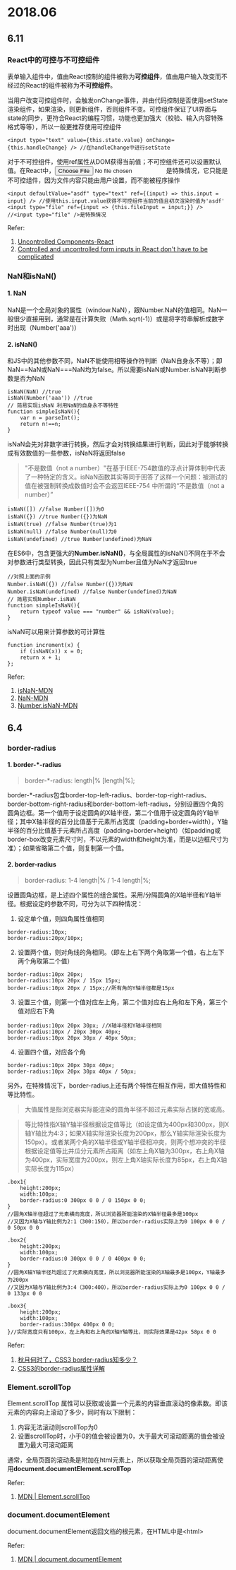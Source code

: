 # 2018.06

## 6.11

### React中的可控与不可控组件

表单输入组件中，值由React控制的组件被称为**可控组件**，值由用户输入改变而不经过的React的组件被称为**不可控组件**。

当用户改变可控组件时，会触发onChange事件，并由代码控制是否使用setState渲染组件，如果渲染，则更新组件，否则组件不变。可控组件保证了UI界面与state的同步，更符合React的编程习惯，功能也更加强大（校验、输入内容特殊格式等等），所以一般更推荐使用可控组件
```
<input type="text" value={this.state.value} onChange={this.handleChange} /> //在handleChange中进行setState
```

对于不可控组件，使用ref属性从DOM获得当前值；不可控组件还可以设置默认值。在React中，<input type="file" />是特殊情况，它只能是不可控组件，因为文件内容只能由用户设置，而不能被程序操作
```
<input defaultValue="asdf" type="text" ref={(input) => this.input = input} /> //使用this.input.value获得不可控组件当前的值且初次渲染时值为'asdf'
<input type="file" ref={input => {this.fileInput = input;}} /> //<input type="file" />是特殊情况
```

Refer:
1. [Uncontrolled Components-React](https://reactjs.org/docs/uncontrolled-components.html)
2. [Controlled and uncontrolled form inputs in React don't have to be complicated](https://goshakkk.name/controlled-vs-uncontrolled-inputs-react/)

### NaN和isNaN()

#### 1. NaN

NaN是一个全局对象的属性（window.NaN），跟Number.NaN的值相同。NaN一般很少直接用到，通常是在计算失败（Math.sqrt(-1)）或是将字符串解析成数字时出现（Number('aaa')）

#### 2. isNaN()

和JS中的其他参数不同，NaN不能使用相等操作符判断（NaN自身永不等）；即NaN\==NaN或NaN===NaN均为false。所以需要isNaN或Number.isNaN判断参数是否为NaN

```
isNaN(NaN) //true
isNaN(Number('aaa')) //true
// 简易实现isNaN 利用NaN的自身永不等特性
function simpleIsNaN(){
    var n = parseInt();
    return n!==n;
}
```

isNaN会先对非数字进行转换，然后才会对转换结果进行判断，因此对于能够转换成有效数值的一些参数，isNaN将返回false

> "不是数值（not a number）"在基于IEEE-754数值的浮点计算体制中代表了一种特定的含义。isNaN函数其实等同于回答了这样一个问题：被测试的值在被强制转换成数值时会不会返回IEEE-754 中所谓的“不是数值（not a number）”

```
isNaN([]) //false Number([])为0
isNaN({}) //true Number({})为NaN
isNaN(true) //false Number(true)为1
isNaN(null) //false Number(null)为0
isNaN(undefined) //true Number(undefined)为NaN
```

在ES6中，包含更强大的**Number.isNaN()**，与全局属性的isNaN()不同在于不会对参数进行类型转换，因此只有类型为Number且值为NaN才返回true
```
//对照上面的示例
Number.isNaN({}) //false Number({})为NaN
Number.isNaN(undefined) //false Number(undefined)为NaN
// 简易实现Number.isNaN
function simpleIsNaN(){
    return typeof value === "number" && isNaN(value);
}
```

isNaN可以用来计算参数的可计算性
```
function increment(x) {
    if (isNaN(x)) x = 0;
    return x + 1;
};
```

Refer:
1. [isNaN-MDN](https://developer.mozilla.org/zh-CN/docs/Web/JavaScript/Reference/Global_Objects/isNaN)
2. [NaN-MDN](https://developer.mozilla.org/zh-CN/docs/Web/JavaScript/Reference/Global_Objects/NaN)
3. [Number.isNaN-MDN](https://developer.mozilla.org/zh-CN/docs/Web/JavaScript/Reference/Global_Objects/Number/isNaN)

## 6.4

### border-radius

#### 1. border-*-radius

> border-*-radius: length|% [length|%];

border-*-radius包含border-top-left-radius、border-top-right-radius、border-bottom-right-radius和border-bottom-left-radius，分别设置四个角的圆角边框。第一个值用于设定圆角的X轴半径，第二个值用于设定圆角的Y轴半径；其中X轴半径的百分比值基于元素所占宽度（padding+border+width），Y轴半径的百分比值基于元素所占高度（padding+border+height）（如padding或border-box改变元素尺寸时，不以元素的width和height为准，而是以边框尺寸为准）；如果省略第二个值，则复制第一个值。

#### 2. border-radius

> border-radius: 1-4 length|% / 1-4 length|%;

设置圆角边框，是上述四个属性的组合属性。采用/分隔圆角的X轴半径和Y轴半径。根据设定的参数不同，可分为以下四种情况：
1. 设定单个值，则四角属性值相同
```
border-radius:10px;
border-radius:20px/10px;
```
2. 设置两个值，则对角线的角相同。（即左上右下两个角取第一个值，右上左下两个角取第二个值）
```
border-radius:10px 20px;
border-radius:10px 20px / 15px 15px;
border-radius:10px 20px / 15px;//所有角的Y轴半径都是15px
```
3. 设置三个值，则第一个值对应左上角，第二个值对应右上角和左下角，第三个值对应右下角
```
border-radius:10px 20px 30px; //X轴半径和Y轴半径相同
border-radius:10px / 20px 30px 40px;
border-radius:10px 20px 30px / 40px 50px;
```
4. 设置四个值，对应各个角
```
border-radius:10px 20px 30px 40px;
border-radius:10px 20px 30px 40px / 50px;
```

另外，在特殊情况下，border-radius上还有两个特性在相互作用，即大值特性和等比特性。
> 大值属性是指浏览器实际能渲染的圆角半径不超过元素实际占据的宽或高。

> 等比特性指X轴Y轴半径根据设定值等比（如设定值为400px和300px，则X轴Y轴比为4:3；如果X轴实际渲染长度为200px，那么Y轴实际渲染长度为150px）。或者某两个角的X轴半径或Y轴半径相冲突，则两个想冲突的半径根据设定值等比并瓜分元素所占距离（如左上角X轴为300px，右上角X轴为400px，实际宽度为200px，则左上角X轴实际长度为85px，右上角X轴实际长度为115px）

```
.box1{
    height:200px;
    width:100px;
    border-radius:0 300px 0 0 / 0 150px 0 0;
}
//圆角X轴半径超过了元素横向宽度，所以浏览器所能渲染的X轴半径最多是100px
//又因为X轴与Y轴比例为2:1（300:150），所以border-radius实际上为0 100px 0 0 / 0 50px 0 0

.box2{
    height:200px;
    width:100px;
    border-radius:0 300px 0 0 / 0 400px 0 0;
}
//圆角X轴Y轴半径均超过了元素横向宽度，所以浏览器所能渲染的X轴最多是100px，Y轴最多为200px
//又因为X轴与Y轴比例为3:4（300:400），所以border-radius实际上为0 100px 0 0 / 0 133px 0 0

.box3{
    height:200px;
    width:100px;
    border-radius:300px 400px 0 0;
}//实际宽度只有100px，左上角和右上角的X轴Y轴等比，则实际效果是42px 58px 0 0

```

Refer:

1. [秋月何时了，CSS3 border-radius知多少？](http://www.zhangxinxu.com/wordpress/2015/11/css3-border-radius-tips/)
2. [CSS3的border-radius属性详解](https://blog.csdn.net/liuyan19891230/article/details/50724630)

### Element.scrollTop

Element.scrollTop 属性可以获取或设置一个元素的内容垂直滚动的像素数。即该元素的内容向上滚动了多少，同时有以下限制：

1. 内容无法滚动则scrollTop为0
2. 设置scrollTop时，小于0的值会被设置为0，大于最大可滚动距离的值会被设置为最大可滚动距离

通常，全局页面的滚动条是附加在html元素上，所以获取全局页面的滚动距离使用**document.documentElement.scrollTop**

Refer:

1. [MDN | Element.scrollTop](https://developer.mozilla.org/en-US/docs/Web/API/Element/scrollTop)


### document.documentElement

document.documentElement返回文档的根元素，在HTML中是\<html\>

Refer:

1. [MDN | document.documentElement](https://developer.mozilla.org/zh-CN/docs/Web/API/Document/documentElement)